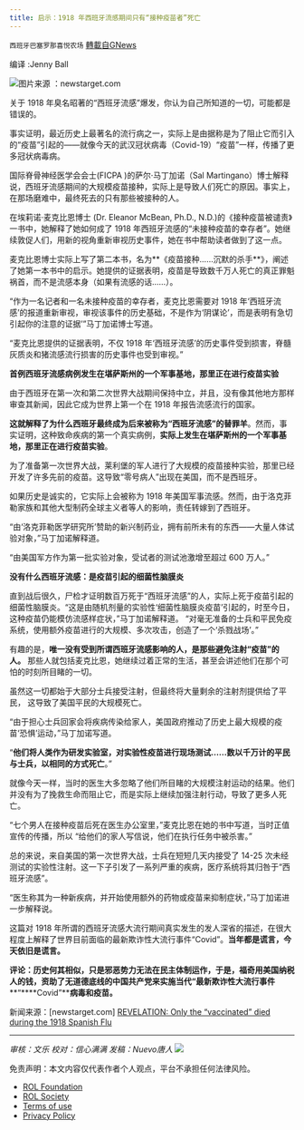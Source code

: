 ```yaml
---
title: 启示：1918 年西班牙流感期间只有“接种疫苗者”死亡
---
```

`西班牙巴塞罗那喜悦农场` [轉載自GNews](https://gnews.org/zh-hans/1804761/)

编译 :Jenny Ball

![](https://assets.gnews.org/wp-content/uploads/2021/12/image-1877.png)图片来源 ：newstarget.com

关于 1918 年臭名昭著的“西班牙流感”爆发，你认为自己所知道的一切，可能都是错误的。

事实证明，最近历史上最著名的流行病之一，实际上是由据称是为了阻止它而引入的“疫苗”引起的——就像今天的武汉冠状病毒（Covid-19）“疫苗”一样，传播了更多冠状病毒病。

国际脊骨神经医学会会士(FICPA )的萨尔·马丁加诺（Sal Martingano）博士解释说，西班牙流感期间的大规模疫苗接种，实际上是导致人们死亡的原因。事实上，在那场磨难中，最终死去的只有那些被接种的人。

在埃莉诺·麦克比恩博士 (Dr. Eleanor McBean, Ph.D., N.D.)的《接种疫苗被谴责》一书中，她解释了她如何成了 1918 年西班牙流感的“未接种疫苗的幸存者”。她继续敦促人们，用新的视角重新审视历史事件，她在书中帮助读者做到了这一点。

麦克比恩博士实际上写了第二本书，名为**《疫苗接种……沉默的杀手**》，阐述了她第一本书中的启示。她提供的证据表明，疫苗是导致数千万人死亡的真正罪魁祸首，而不是流感本身（如果有流感的话……）。

“作为一名记者和一名未接种疫苗的幸存者，麦克比恩需要对 1918 年‘西班牙流感’的报道重新审视，审视该事件的历史基础，不是作为‘阴谋论’，而是表明有急切引起你的注意的证据’”马丁加诺博士写道。

“麦克比恩提供的证据表明，不仅 1918 年‘西班牙流感’的历史事件受到损害，脊髓灰质炎和猪流感流行损害的历史事件也受到审视。”

**首例西班牙流感病例发生在堪萨斯州的一个军事基地，那里正在进行疫苗实验**

由于西班牙在第一次和第二次世界大战期间保持中立，并且，没有像其他地方那样审查其新闻，因此它成为世界上第一个在 1918 年报告流感流行的国家。

**这就解释了为什么西班牙最终成为后来被称为“西班牙流感”的替罪羊**。然而，事实证明，这种致命疾病的第一个真实病例，**实际上发生在堪萨斯州的一个军事基地，那里正在进行疫苗实验**。

为了准备第一次世界大战，莱利堡的军人进行了大规模的疫苗接种实验，那里已经开发了许多先前的疫苗。这导致“零号病人”出现在美国，而不是西班牙。

如果历史是诚实的，它实际上会被称为 1918 年美国军事流感。然而，由于洛克菲勒家族和其他大型制药全球主义者等人的影响，责任转嫁到了西班牙。

“由‘洛克菲勒医学研究所’赞助的新兴制药业，拥有前所未有的东西——大量人体试验对象，”马丁加诺解释道。

“由美国军方作为第一批实验对象，受试者的测试池激增至超过 600 万人。”

**没有什么西班牙流感：是疫苗引起的细菌性脑膜炎**

直到战后很久，尸检才证明数百万死于“西班牙流感”的人，实际上死于疫苗引起的细菌性脑膜炎。“这是由随机剂量的实验性‘细菌性脑膜炎疫苗’引起的，时至今日，这种疫苗仍能模仿流感样症状，”马丁加诺解释道。 “对毫无准备的士兵和平民免疫系统，使用额外疫苗进行的大规模、多次攻击，创造了一个‘杀戮战场’。”

有趣的是，**唯一没有受到所谓西班牙流感影响的人，是那些避免注射“疫苗”的人。** 那些人就包括麦克比恩，她继续过着正常的生活，甚至会讲述他们在那个可怕的时刻所目睹的一切。

虽然这一切都始于大部分士兵接受注射，但最终将大量剩余的注射剂提供给了平民， 这导致了美国平民的大规模死亡。

“由于担心士兵回家会将疾病传染给家人，美国政府推动了历史上最大规模的疫苗‘恐惧’运动，”马丁加诺写道。

“**他们将人类作为研发实验室，对实验性疫苗进行现场测试……数以千万计的平民与士兵，以相同的方式死亡**。”

就像今天一样，当时的医生大多忽略了他们所目睹的大规模注射运动的结果。他们并没有为了挽救生命而阻止它，而是实际上继续加强注射行动，导致了更多人死亡。

“七个男人在接种疫苗后死在医生办公室里，”麦克比恩在她的书中写道，当时正值宣传的传播，所以 “给他们的家人写信说，他们在执行任务中被杀害。”

总的来说，来自美国的第一次世界大战，士兵在短短几天内接受了 14-25 次未经测试的实验性注射。这一下子引发了一系列严重的疾病，医疗系统将其归咎于“西班牙流感”。

“医生称其为一种新疾病，并开始使用额外的药物或疫苗来抑制症状，”马丁加诺进一步解释说。

这篇对 1918 年所谓的西班牙流感大流行期间真实发生的发人深省的描述，在很大程度上解释了世界目前面临的最新欺诈性大流行事件“Covid”。**当年都是谎言，今天依旧是谎言。**

**评论：历史何其相似，只是邪恶势力无法在民主体制运作，于是，福奇用美国纳税人的钱，资助了无道德底线的中国共产党来实施当代“最新欺诈性大流行事件****“****Covid”****病毒和疫苗。**

新闻来源：[newstarget.com] [REVELATION: Only the “vaccinated” died during the 1918 Spanish Flu](Only%20the%20“vaccinated”%20died%20during%20the%201918%20Spanish%20Flu)

* * *

*审核：文乐 
校对：信心满满
发稿：Nuevo唐人*
![](https://assets.gnews.org/wp-content/uploads/2021/12/GNEWS_CH.-1.jpeg)
 

免责声明：本文内容仅代表作者个人观点，平台不承担任何法律风险。

- [ROL Foundation](https://rolfoundation.org/)
- [ROL Society](https://rolsociety.org/)
- [Terms of use](https://gnews.org/terms-of-use-3/)
- [Privacy Policy](https://gnews.org/privacy-policy/)
